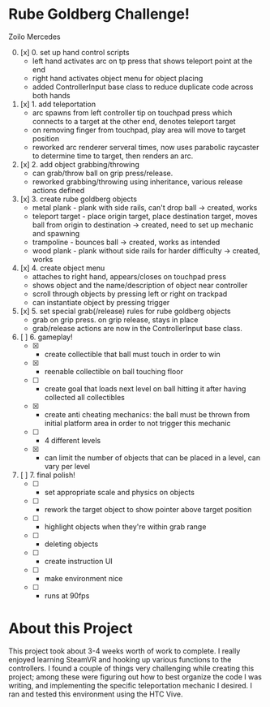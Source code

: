 # Rube Goldberg Challenge! 
Zoilo Mercedes

 0. [x] 0. set up hand control scripts
 	- left hand activates arc on tp press that shows teleport point at the end
 	- right hand activates object menu for object placing
 	- added ControllerInput base class to reduce duplicate code across both hands
 1. [x] 1. add teleportation
 	- arc spawns from  left controller tip on touchpad press which connects to a target at the other end, denotes teleport target
 	- on removing finger from touchpad, play area will move to target position
 	- reworked arc renderer serveral times, now uses parabolic raycaster to determine time to target, then renders an arc.
 2. [x] 2. add object grabbing/throwing 
 	- can grab/throw ball on grip press/release.
 	- reworked grabbing/throwing using inheritance, various release actions defined
 3. [x] 3. create rube goldberg objects
 	- metal plank - plank with side rails, can't drop ball -> created, works
 	- teleport target - place origin target, place destination target, moves ball from origin to destination -> created, need to set up mechanic and spawning
 	- trampoline - bounces ball -> created, works as intended
 	- wood plank - plank without side rails for harder difficulty -> created, works
 4. [x] 4. create object menu
 	- attaches to right hand, appears/closes on touchpad press
 	- shows object and the name/description of object near controller
 	- scroll through objects by pressing left or right on trackpad
 	- can instantiate object by pressing trigger
 5. [x] 5. set special grab(/release) rules for rube goldberg objects
 	- grab on grip press. on grip release, stays in place
 	- grab/release actions are now in the ControllerInput base class. 
 6. [ ] 6. gameplay!
 	- [x] - create collectible that ball must touch in order to win
 	- [x] - reenable collectible on ball touching floor
 	- [ ] - create goal that loads next level on ball hitting it after having collected all collectibles
 	- [x] - create anti cheating mechanics: the ball must be thrown from initial platform area in order to not trigger this mechanic
 	- [ ] - 4 different levels
 	- [x] - can limit the number of objects that can be placed in a level, can vary per level
 7. [ ] 7. final polish!
 	- [ ] - set appropriate scale and physics on objects
 	- [ ] - rework the target object to show pointer above target position
 	- [ ] - highlight objects when they're within grab range
 	- [ ] - deleting objects
 	- [ ] - create instruction UI
 	- [ ] - make environment nice
 	- [ ] - runs at 90fps

# About this Project
This project took about 3-4 weeks worth of work to complete. I really enjoyed learning SteamVR and hooking up various functions to the controllers. I found a couple of things very challenging while creating this project; among these were figuring out how to best organize the code I was writing, and implementing the specific teleportation mechanic I desired. I ran and tested this environment using the HTC Vive.